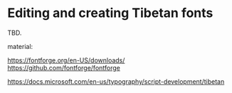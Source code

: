 # Editing and creating Tibetan fonts

TBD.

material:

https://fontforge.org/en-US/downloads/
https://github.com/fontforge/fontforge

https://docs.microsoft.com/en-us/typography/script-development/tibetan
